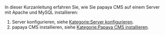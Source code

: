 
In dieser Kurzanleitung erfahren Sie, wie Sie papaya CMS auf einem Server mit Apache und MySQL installieren:

1.  Server konfigurieren, siehe [Kategorie:Server konfigurieren](../export_de/Kategorie:Server_konfigurieren.md).
2.  papaya CMS installieren, siehe [Kategorie:Papaya CMS installieren](../export_de/Kategorie:Papaya_CMS_installieren.md).
